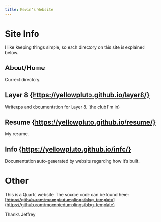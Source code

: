 ```yaml
---
title: Kevin's Website
---
```


# Site Info

I like keeping things simple, so each directory on this site is explained below.

## About/Home

Current directory.

## Layer 8 {https://yellowpluto.github.io/layer8/}

Writeups and documentation for Layer 8. (the club I'm in)

## Resume {https://yellowpluto.github.io/resume/}

My resume.

## Info {https://yellowpluto.github.io/info/}

Documentation auto-generated by website regarding how it's built.



# Other 

This is a Quarto website. The source code can be found here:
[https://github.com/moonpiedumplings/blog-template](https://github.com/moonpiedumplings/blog-template)

Thanks Jeffrey!
